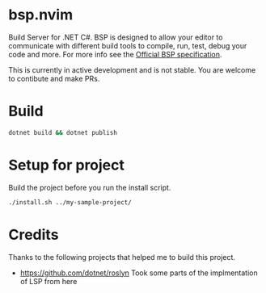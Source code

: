 # bsp.nvim
Build Server for .NET C#. BSP is designed to allow your editor to communicate with different build tools to compile, run, test, debug your code and more. For more info see the [Official BSP specification](https://build-server-protocol.github.io/docs/specification).

This is currently in active development and is not stable. You are welcome to contibute and make PRs.

# Build

```sh
dotnet build && dotnet publish
```

# Setup for project
Build the project before you run the install script.

```sh
./install.sh ../my-sample-project/
```

# Credits
Thanks to the following projects that helped me to build this project.

- https://github.com/dotnet/roslyn Took some parts of the implmentation of LSP from here
